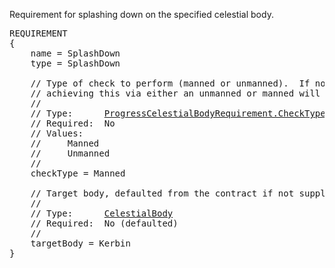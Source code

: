 Requirement for splashing down on the specified celestial body.

<pre>
REQUIREMENT
{
    name = SplashDown
    type = SplashDown

    // Type of check to perform (manned or unmanned).  If not specified then
    // achieving this via either an unmanned or manned will count.
    //
    // Type:      <a href="Enumeration-Type">ProgressCelestialBodyRequirement.CheckType</a>
    // Required:  No
    // Values:
    //     Manned
    //     Unmanned
    //
    checkType = Manned

    // Target body, defaulted from the contract if not supplied.
    //
    // Type:      <a href="CelestialBody-Type">CelestialBody</a>
    // Required:  No (defaulted)
    //
    targetBody = Kerbin
}
</pre>
